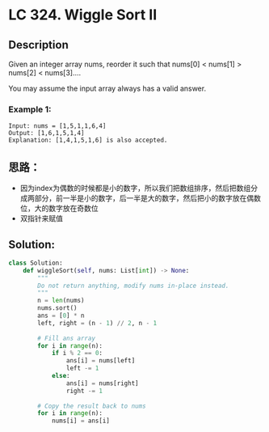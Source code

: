 # LC 324. Wiggle Sort II

## Description
Given an integer array nums, reorder it such that nums[0] < nums[1] > nums[2] < nums[3]....

You may assume the input array always has a valid answer.

### Example 1:

```
Input: nums = [1,5,1,1,6,4]
Output: [1,6,1,5,1,4]
Explanation: [1,4,1,5,1,6] is also accepted.
```

## 思路：
* 因为index为偶数的时候都是小的数字，所以我们把数组排序，然后把数组分成两部分，前一半是小的数字，后一半是大的数字，然后把小的数字放在偶数位，大的数字放在奇数位
* 双指针来赋值

## Solution:
```py
class Solution:
    def wiggleSort(self, nums: List[int]) -> None:
        """
        Do not return anything, modify nums in-place instead.
        """
        n = len(nums)
        nums.sort()
        ans = [0] * n
        left, right = (n - 1) // 2, n - 1
        
        # Fill ans array
        for i in range(n):
            if i % 2 == 0:
                ans[i] = nums[left]
                left -= 1
            else:
                ans[i] = nums[right]
                right -= 1
        
        # Copy the result back to nums
        for i in range(n):
            nums[i] = ans[i]
```